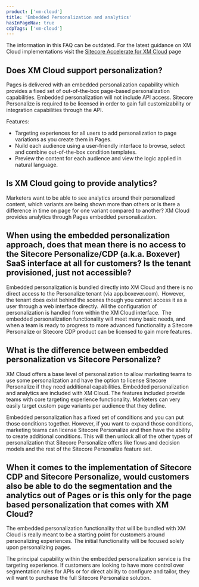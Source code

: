 ```yaml
---
product: ['xm-cloud']
title: 'Embedded Personalization and analytics'
hasInPageNav: true
cdpTags: ['xm-cloud']
---
```


<Alert status="info">
  <AlertIcon />
    The information in this FAQ can be outdated. For the latest guidance on XM Cloud implementations visit the <a href="/learn/accelerate/xm-cloud">Sitecore Accelerate for XM Cloud</a> page
</Alert>

## Does XM Cloud support personalization?

Pages is delivered with an embedded personalization capability which provides a fixed set of out-of-the-box page-based personalization capabilities. Embedded personalization will not include API access. Sitecore Personalize is required to be licensed in order to gain full customizability or integration capabilities through the API.

Features:

- Targeting experiences for all users to add personalization to page variations as you create them in Pages.
- Nuild each audience using a user-friendly interface to browse, select and combine out-of-the-box condition templates.
- Preview the content for each audience and view the logic applied in natural language.

## Is XM Cloud going to provide analytics?

Marketers want to be able to see analytics around their personalized content, which variants are being shown more than others or is there a difference in time on page for one variant compared to another? XM Cloud provides analytics through Pages embedded personalization.

## When using the embedded personalization approach, does that mean there is no access to the Sitecore Personalize/CDP (a.k.a. Boxever) SaaS interface at all for customers? Is the tenant provisioned, just not accessible?

Embedded personalization is bundled directly into XM Cloud and there is no direct access to the Personalize tenant (via app.boxever.com).  However, the tenant does exist behind the scenes though you cannot access it as a user through a web interface directly.  All the configuration of personalization is handled from within the XM Cloud interface.  The embedded personalization functionality will meet many basic needs, and when a team is ready to progress to more advanced functionality a Sitecore Personalize or Sitecore CDP product can be licensed to gain more features.

## What is the difference between embedded personalization vs Sitecore Personalize?

XM Cloud offers a base level of personalization to allow marketing teams to use some personalization and have the option to license Sitecore Personalize if they need additional capabilities. Embedded personalization and analytics are included with XM Cloud. The features included provide teams with core targeting experience functionality. Marketers can very easily target custom page variants per audience that they define.

Embedded personalization has a fixed set of conditions and you can put those conditions together. However, if you want to expand those conditions, marketing teams can license Sitecore Personalize and then have the ability to create additional conditions. This will then unlock all of the other types of personalization that Sitecore Personalize offers like flows and decision models and the rest of the Sitecore Personalize feature set.

## When it comes to the implementation of Sitecore CDP and Sitecore Personalize, would customers also be able to do the segmentation and the analytics out of Pages or is this only for the page based personalization that comes with XM Cloud?

The embedded personalization functionality that will be bundled with XM Cloud is really meant to be a starting point for customers around personalizing experiences. The initial functionality will be focused solely upon personalizing pages.

The principal capability within the embedded personalization service is the targeting experience. If customers are looking to have more control over segmentation rules for APIs or for direct ability to configure and tailor, they will want to purchase the full Sitecore Personalize solution.
